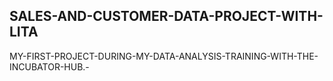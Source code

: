 ## SALES-AND-CUSTOMER-DATA-PROJECT-WITH-LITA
MY-FIRST-PROJECT-DURING-MY-DATA-ANALYSIS-TRAINING-WITH-THE-INCUBATOR-HUB.-
